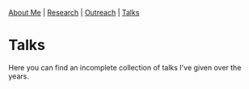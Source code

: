 [About Me](/about.md) | [Research](/research.md) | [Outreach](/research.md) | [Talks](/talks.md)

# Talks

Here you can find an incomplete collection of talks I've given over the years.

